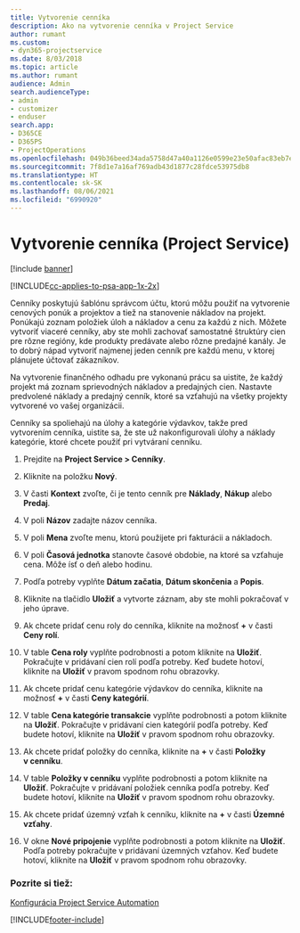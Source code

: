 ```yaml
---
title: Vytvorenie cenníka
description: Ako na vytvorenie cenníka v Project Service
author: rumant
ms.custom:
- dyn365-projectservice
ms.date: 8/03/2018
ms.topic: article
ms.author: rumant
audience: Admin
search.audienceType:
- admin
- customizer
- enduser
search.app:
- D365CE
- D365PS
- ProjectOperations
ms.openlocfilehash: 049b36beed34ada5758d47a40a1126e0599e23e50afac83eb7ef0e37daaaaa65
ms.sourcegitcommit: 7f8d1e7a16af769adb43d1877c28fdce53975db8
ms.translationtype: HT
ms.contentlocale: sk-SK
ms.lasthandoff: 08/06/2021
ms.locfileid: "6990920"
---
```

# <a name="create-a-price-list-project-service"></a>Vytvorenie cenníka (Project Service)

[!include [banner](../includes/psa-now-project-operations.md)]

[!INCLUDE[cc-applies-to-psa-app-1x-2x](../includes/cc-applies-to-psa-app-1x-2x.md)]

Cenníky poskytujú šablónu správcom účtu, ktorú môžu použiť na vytvorenie cenových ponúk a projektov a tiež na stanovenie nákladov na projekt. Ponúkajú zoznam položiek úloh a nákladov a cenu za každú z nich. Môžete vytvoriť viaceré cenníky, aby ste mohli zachovať samostatné štruktúry cien pre rôzne regióny, kde produkty predávate alebo rôzne predajné kanály. Je to dobrý nápad vytvoriť najmenej jeden cenník pre každú menu, v ktorej plánujete účtovať zákazníkov.  
  
Na vytvorenie finančného odhadu pre vykonanú prácu sa uistite, že každý projekt má zoznam sprievodných nákladov a predajných cien. Nastavte predvolené náklady a predajný cenník, ktoré sa vzťahujú na všetky projekty vytvorené vo vašej organizácii.  
  
Cenníky sa spoliehajú na úlohy a kategórie výdavkov, takže pred vytvorením cenníka, uistite sa, že ste už nakonfigurovali úlohy a náklady kategórie, ktoré chcete použiť pri vytváraní cenníku.  
  
1.  Prejdite na **Project Service > Cenníky**.  
  
2.  Kliknite na položku **Nový**.  
  
3.  V časti **Kontext** zvoľte, či je tento cenník pre **Náklady**, **Nákup** alebo **Predaj**.  
  
4.  V poli **Názov** zadajte názov cenníka.  
  
5.  V poli **Mena** zvoľte menu, ktorú použijete pri fakturácii a nákladoch.  
  
6.  V poli **Časová jednotka** stanovte časové obdobie, na ktoré sa vzťahuje cena. Môže ísť o deň alebo hodinu.  
  
7.  Podľa potreby vyplňte **Dátum začatia**, **Dátum skončenia** a **Popis**.  
  
8.  Kliknite na tlačidlo **Uložiť** a vytvorte záznam, aby ste mohli pokračovať v jeho úprave.  
  
9. Ak chcete pridať cenu roly do cenníka, kliknite na možnosť **+** v časti **Ceny rolí**.  
  
10. V table **Cena roly** vyplňte podrobnosti a potom kliknite na **Uložiť**. Pokračujte v pridávaní cien rolí podľa potreby. Keď budete hotoví, kliknite na **Uložiť** v pravom spodnom rohu obrazovky.  
  
11. Ak chcete pridať cenu kategórie výdavkov do cenníka, kliknite na možnosť **+** v časti **Ceny kategórií**.  
  
12. V table **Cena kategórie transakcie** vyplňte podrobnosti a potom kliknite na **Uložiť**. Pokračujte v pridávaní cien kategórií podľa potreby. Keď budete hotoví, kliknite na **Uložiť** v pravom spodnom rohu obrazovky.  
  
13. Ak chcete pridať položky do cenníka, kliknite na **+** v časti **Položky v cenníku**.  
  
14. V table **Položky v cenníku** vyplňte podrobnosti a potom kliknite na **Uložiť**. Pokračujte v pridávaní položiek cenníka podľa potreby. Keď budete hotoví, kliknite na **Uložiť** v pravom spodnom rohu obrazovky.  
  
15. Ak chcete pridať územný vzťah k cenníku, kliknite na **+** v časti **Územné vzťahy**.  
  
16. V okne **Nové pripojenie** vyplňte podrobnosti a potom kliknite na **Uložiť**. Podľa potreby pokračujte v pridávaní územných vzťahov. Keď budete hotoví, kliknite na **Uložiť** v pravom spodnom rohu obrazovky.  
  
### <a name="see-also"></a>Pozrite si tiež:  
 [Konfigurácia Project Service Automation](../psa/configure.md)


[!INCLUDE[footer-include](../includes/footer-banner.md)]